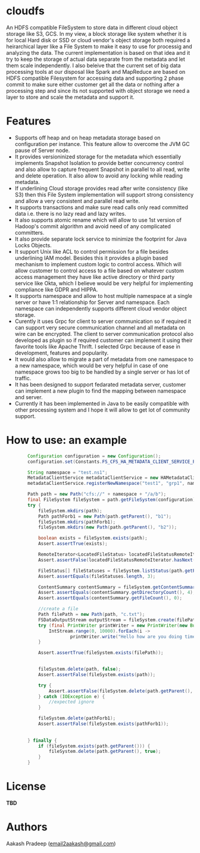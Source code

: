 # cloudfs
An HDFS compatible FileSystem to store data in different cloud object storage like S3, GCS. In my view, a block storage like system whether it is for local Hard disk or SSD or cloud vendor's object storage both required a heirarchical layer like a File System to make it easy to use for processig and analyzing the data. The current implementation is based on that idea and it try to keep the storage of actual data separate from the metadata and let them scale independently. I also beleive that the current set of big data processing tools at our disposal like Spark and MapReduce are based on HDFS compatible Filesystem for accessing data and supporting 2 phase commit to make sure either customer get all the data or nothing after a processing step and since its not supported with object storage we need a layer to store and scale the metadata and support it. 

# Features 
* Supports off heap and on heap metadata storage based on configuration per instance. This feature allow to overcome the JVM GC pause of Server node.
* It provides versioninized storage for the metadata which essentially implements Snapshot Isolation to provide better concurrency control and also allow to capture frequent Snapshot in parallel to all read, write and delete operation. It also allow to avoid any locking while reading metadata. 
* If underlining Cloud storage provides read after write consistency (like S3) then this File System implementation will support strong consistency and allow a very consistent and parallel read write. 
* It supports transactions and make sure read calls only read committed data i.e. there is no lazy read and lazy writes. 
* It also supports atomic rename which will allow to use 1st version of Hadoop's commit algorithm and avoid need of any complicated committers. 
* It also provide separate lock service to minimize the footprint for Java Locks Objects.
* It support Unix like ACL to control permission for a file besides underlining IAM model. Besides this it provides a plugin based mechanism to implement custom logic to control access. Which will allow customer to control access to a file based on whatever custom access management they have like active directory or third party service like Okta, which I believe would be very helpful for implementing compliance like GDPR and HIPPA.
* It supports namespace and allow to host multiple namespace at a single server or have 1:1 relationship for Server and namespace. Each namespace can independently supports different cloud vendor object storage. 
* Curently it uses Grpc for client to server communication so if required it can support very secure communication channel and all metadata on wire can be encrypted. The client to server communication protocol also developed as plugin so if required customer can implement it using their favorite tools like Apache Thrift. I selected Grpc because of ease in development, features and popularity.
* It would also allow to migrate a part of metadata from one namespace to a new namespace, which would be very helpful in case of one namespace grows too big to be handled by a single server or has lot of traffic. 
* It has been designed to support fedarated metadata server, customer can implement a new plugin to find the mapping between namespace and server. 
* Currently it has been implemented in Java to be easily compatible with other processing system and I hope it will allow to get lot of community support. 

# How to use: an example
```Java
        Configuration configuration = new Configuration();
        configuration.set(Constants.FS_CFS_HA_METADATA_CLIENT_SERVICE_PROVIDER_CLASS, HAMetadataClientServiceProvider.LocalInMemoryMetadataClientStoreServiceProvider.class.getName());

        String namespace = "test.ns1";
        MetadataClientService metadataClientService = new HAMetadataClientServiceProvider.LocalInMemoryMetadataClientStoreServiceProvider().provide(namespace, configuration);
        metadataClientService.registerNewNamespace("test1", "grp1", namespace, "/", "tmp", Collections.emptyMap());

        Path path = new Path("cfs://" + namespace + "/a/b");
        final FileSystem fileSystem = path.getFileSystem(configuration);
        try {
            fileSystem.mkdirs(path);
            Path pathForb1 = new Path(path.getParent(), "b1");
            fileSystem.mkdirs(pathForb1);
            fileSystem.mkdirs(new Path(path.getParent(), "b2"));

            boolean exists = fileSystem.exists(path);
            Assert.assertTrue(exists);

            RemoteIterator<LocatedFileStatus> locatedFileStatusRemoteIterator = fileSystem.listFiles(path, true);
            Assert.assertFalse(locatedFileStatusRemoteIterator.hasNext());

            FileStatus[] fileStatuses = fileSystem.listStatus(path.getParent());
            Assert.assertEquals(fileStatuses.length, 3);

            ContentSummary contentSummary = fileSystem.getContentSummary(path.getParent());
            Assert.assertEquals(contentSummary.getDirectoryCount(), 4);
            Assert.assertEquals(contentSummary.getFileCount(), 0);

            //create a file
            Path filePath = new Path(path, "c.txt");
            FSDataOutputStream outputStream = fileSystem.create(filePath);
            try (final PrintWriter printWriter = new PrintWriter(new BufferedOutputStream(outputStream))) {
                IntStream.range(0, 10000).forEach(i ->
                        printWriter.write("Hello how are you doing times:" + i + "\n"));
            }

            Assert.assertTrue(fileSystem.exists(filePath));

            
            fileSystem.delete(path, false);
            Assert.assertFalse(fileSystem.exists(path));

            try {
                Assert.assertFalse(fileSystem.delete(path.getParent(), false));
            } catch (IOException e) {
                //expected ignore
            }

            fileSystem.delete(pathForb1);
            Assert.assertFalse(fileSystem.exists(pathForb1));
            
           
        } finally {
            if (fileSystem.exists(path.getParent())) {
                fileSystem.delete(path.getParent(), true);
            }
        }
```
# License 
**TBD**

# Authors
Aakash Pradeep (email2aakash@gmail.com)
